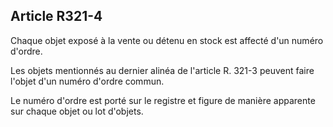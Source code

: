 Article R321-4
----
Chaque objet exposé à la vente ou détenu en stock est affecté d'un numéro
d'ordre.

Les objets mentionnés au dernier alinéa de l'article R. 321-3 peuvent faire
l'objet d'un numéro d'ordre commun.

Le numéro d'ordre est porté sur le registre et figure de manière apparente sur
chaque objet ou lot d'objets.
